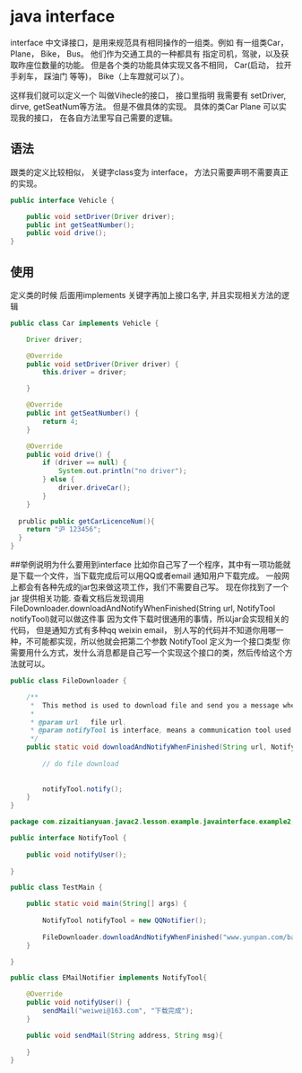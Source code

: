 # java interface

interface 中文译接口，是用来规范具有相同操作的一组类。例如 有一组类Car， Plane， Bike， Bus。 
他们作为交通工具的一种都具有 指定司机，驾驶，以及获取昨座位数量的功能。
但是各个类的功能具体实现又各不相同， Car(启动， 拉开手刹车， 踩油门 等等)， Bike（上车蹬就可以了）。

这样我们就可以定义一个 叫做Vihecle的接口， 接口里指明 我需要有 setDriver, dirve, getSeatNum等方法。 但是不做具体的实现。
具体的类Car Plane 可以实现我的接口， 在各自方法里写自己需要的逻辑。

## 语法
跟类的定义比较相似， 关键字class变为 interface， 方法只需要声明不需要真正的实现。
```java
public interface Vehicle {

	public void setDriver(Driver driver);
	public int getSeatNumber();
	public void drive();
}
```

## 使用
定义类的时候 后面用implements 关键字再加上接口名字, 并且实现相关方法的逻辑
```java
public class Car implements Vehicle {

	Driver driver;

	@Override
	public void setDriver(Driver driver) {
		this.driver = driver;

	}

	@Override
	public int getSeatNumber() {
		return 4;
	}

	@Override
	public void drive() {
		if (driver == null) {
			System.out.println("no driver");
		} else {
			driver.driveCar();
		}
	}
  
  prublic public getCarLicenceNum(){
    return "沪 123456";
  }
}
```

##举例说明为什么要用到interface
比如你自己写了一个程序，其中有一项功能就是下载一个文件，当下载完成后可以用QQ或者email 通知用户下载完成。
一般网上都会有各种先成的jar包来做这项工作，我们不需要自己写。
现在你找到了一个jar 提供相关功能. 查看文档后发现调用 FileDownloader.downloadAndNotifyWhenFinished(String url, NotifyTool notifyTool)就可以做这件事
因为文件下载时很通用的事情，所以jar会实现相关的代码， 但是通知方式有多种qq weixin email，
别人写的代码并不知道你用哪一种，不可能都实现，所以他就会把第二个参数 NotifyTool 定义为一个接口类型
你需要用什么方式，发什么消息都是自己写一个实现这个接口的类，然后传给这个方法就可以。

```java
public class FileDownloader {

	/**
	 *  This method is used to download file and send you a message when file download finished.
	 *  
	 * @param url   file url.
	 * @param notifyTool is interface, means a communication tool used to send you the message. 
	 */
	public static void downloadAndNotifyWhenFinished(String url, NotifyTool notifyTool){
		
		// do file download
		
		
		notifyTool.notify();
	}
}
```

```java
package com.zizaitianyuan.javac2.lesson.example.javainterface.example2;

public interface NotifyTool {
	
	public void notifyUser();
	
}
```


```java
public class TestMain {

	public static void main(String[] args) {
		
		NotifyTool notifyTool = new QQNotifier();
		
		FileDownloader.downloadAndNotifyWhenFinished("www.yunpan.com/batman.rmvb", notifyTool);
	}

}
```

```java
public class EMailNotifier implements NotifyTool{

	@Override
	public void notifyUser() {
		sendMail("weiwei@163.com", "下载完成");
	}

	public void sendMail(String address, String msg){
		
	}
}
```


